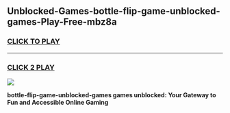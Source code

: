 
## Unblocked-Games-bottle-flip-game-unblocked-games-Play-Free-mbz8a
<h3>
<a href="https://premium76.site?title=bottle-flip-game-unblocked-games&ref=23A">CLICK TO PLAY</a></h3>
<hr>

<h3>
<a href="https://premium76.site?title=bottle-flip-game-unblocked-games&ref=23A">CLICK 2 PLAY</a>
  
</h3>

<a href="https://premium76.site?title=bottle-flip-game-unblocked-games&ref=23A"><img src="https://clearcache.store/games.png"></a>


**bottle-flip-game-unblocked-games games unblocked: Your Gateway to Fun and Accessible Online Gaming**
